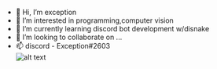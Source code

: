 - 👋 Hi, I’m exception
- 👀 I’m interested in programming,computer vision
- 🌱 I’m currently learning discord bot development w/disnake
- 💞️ I’m looking to collaborate on ...
- 📫 discord - Exception#2603
<br />![alt text](https://discord.c99.nl/widget/theme-3/944436371555242054.png)

<!---
xw8-568/xw8-568 is a ✨ special ✨ repository because its `README.md` (this file) appears on your GitHub profile.
You can click the Preview link to take a look at your changes.
--->

